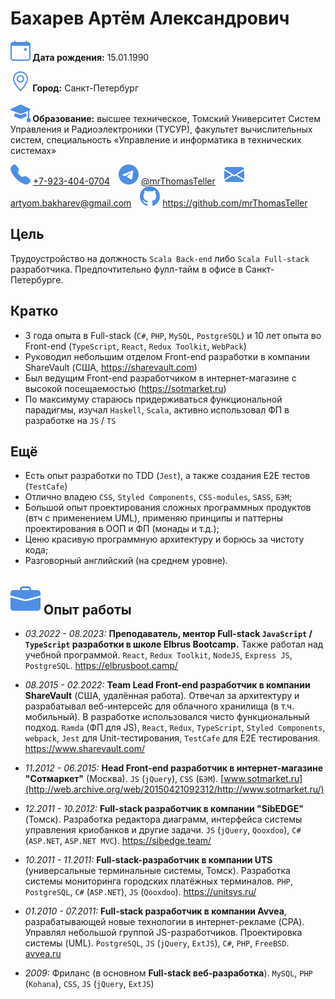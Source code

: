 # Бахарев Артём Александрович

**![icon](images/calendar-event.svg) Дата рождения:** 15.01.1990

**![icon](images/geo-alt.svg) Город:** Санкт-Петербург

**![icon](images/mortarboard-fill.svg) Образование:** высшее техническое, Томский Университет Систем Управления и Радиоэлектроники (ТУСУР), факультет вычислительных систем, специальность «Управление и информатика в технических системах»

![Телефон:](images/telephone.svg) <a href="tel:+79234040704">+7-923-404-0704</a>&emsp;![Telegram:](images/telegram.svg) <a href="https://t.me/mrthomasteller">@mrThomasTeller</a>&emsp;![email:](images/email.svg) artyom.bakharev@gmail.com&emsp;![GitHub:](images/github.svg) https://github.com/mrThomasTeller

## Цель

Трудоустройство на должность `Scala Back-end` либо `Scala Full-stack` разработчика. Предпочтительно фулл-тайм в офисе в Санкт-Петербурге.

## Кратко

- 3 года опыта в Full-stack (`C#`, `PHP`, `MySQL`, `PostgreSQL`) и 10 лет опыта во Front-end (`TypeScript`, `React`, `Redux Toolkit`, `WebPack`)
- Руководил небольшим отделом Front-end разработки в компании ShareVault (США, https://sharevault.com)
- Был ведущим Front-end разработчиком в интернет-магазине с высокой посещаемостью (https://sotmarket.ru)
- По максимуму стараюсь придерживаться функциональной парадигмы, изучал `Haskell`, `Scala`, активно использовал ФП в разработке на `JS` / `TS`

## Ещё

- Есть опыт разработки по TDD (`Jest`), а также создания E2E тестов (`TestCafe`)
- Отлично владею `CSS`, `Styled Components`, `CSS-modules`, `SASS`, `БЭМ`;
- Большой опыт проектирования сложных программных продуктов (втч с применением UML), применяю принципы и паттерны проектирования в ООП и ФП (монады и т.д.);
- Ценю красивую программную архитектуру и борюсь за чистоту кода;
- Разговорный английский (на среднем уровне).

## ![icon](images/briefcase-fill.svg) Опыт работы

- _03.2022 - 08.2023:_ **Преподаватель, ментор Full-stack `JavaScript` / `TypeScript` разработки в школе Elbrus Bootcamp.** Также работал над учебной программой. `React`, `Redux Toolkit`, `NodeJS`, `Express JS`, `PostgreSQL`. https://elbrusboot.camp/

- _08.2015 - 02.2022:_ **Team Lead Front-end разработчик в компании ShareVault** (США, удалённая работа). Отвечал за архитектуру и разрабатывал веб-интерсейс для облачного хранилища (в т.ч. мобильный). В разработке использовался чисто функциональный подход. `Ramda` (ФП для JS), `React`, `Redux`, `TypeScript`, `Styled Components`, `webpack`, `Jest` для Unit-тестирования, `TestCafe` для E2E тестирования. https://www.sharevault.com/

- _11.2012 - 06.2015:_ **Head Front-end разработчик в интернет-магазине "Сотмаркет"** (Москва). `JS` (`jQuery`), `CSS` (`БЭМ`). [www.sotmarket.ru](http://web.archive.org/web/20150421092312/http://www.sotmarket.ru/)

- _12.2011 - 10.2012:_ **Full-stack разработчик в компании "SibEDGE"** (Томск). Разработка редактора диаграмм, интерфейса системы управления криобанков и другие задачи. `JS` (`jQuery`, `Qooxdoo`), `C#` (`ASP.NET`, `ASP.NET MVC`). https://sibedge.team/

- _10.2011 - 11.2011:_ **Full-stack-разработчик в компании UTS** (универсальные терминальные системы, Томск). Разработка системы мониторинга городских платёжных терминалов. `PHP`, `PostgreSQL`, `C#` (`ASP.NET`), `JS` (`Qooxdoo`). https://unitsys.ru/

- _01.2010 - 07.2011:_ **Full-stack разработчик в компании Avvea**, разрабатывающей новые технологии в интернет-рекламе (CPA). Управлял небольшой группой JS-разработчиков. Проектировка системы (UML). `PostgreSQL`, `JS` (`jQuery`, `ExtJS`), `C#`, `PHP`, `FreeBSD`. [avvea.ru](http://web.archive.org/web/20120521052046/http://avvea.ru/)

- _2009:_ Фриланс (в основном **Full-stack веб-разработка**). `MySQL`, `PHP` (`Kohana`), `CSS`, `JS` (`jQuery`, `ExtJS`)